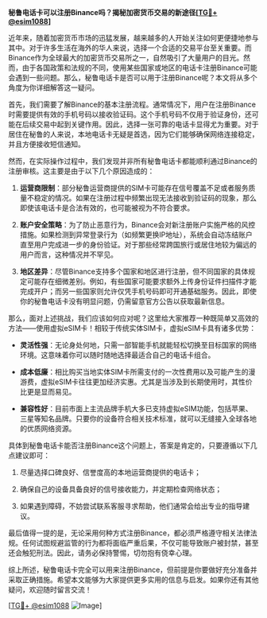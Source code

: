 **秘鲁电话卡可以注册Binance吗？揭秘加密货币交易的新途径[[TG💪+ @esim1088](https://t.me/s/esim1088)]**

近年来，随着加密货币市场的迅猛发展，越来越多的人开始关注如何更便捷地参与其中。对于许多生活在海外的华人来说，选择一个合适的交易平台至关重要。而Binance作为全球最大的加密货币交易所之一，自然吸引了大量用户的目光。然而，由于各国政策和法规的不同，使用某些国家或地区的电话卡注册Binance可能会遇到一些问题。那么，秘鲁电话卡是否可以用于注册Binance呢？本文将从多个角度为你详细解答这一疑问。

首先，我们需要了解Binance的基本注册流程。通常情况下，用户在注册Binance时需要提供有效的手机号码以接收验证码。这个手机号码不仅用于验证身份，还可能在后续交易中起到关键作用。因此，选择一张可靠的电话卡显得尤为重要。对于居住在秘鲁的人来说，本地电话卡无疑是首选，因为它们能够确保网络连接稳定，并且方便接收短信通知。

然而，在实际操作过程中，我们发现并非所有秘鲁电话卡都能顺利通过Binance的注册审核。这主要是由于以下几个原因造成的：

1. **运营商限制**：部分秘鲁运营商提供的SIM卡可能存在信号覆盖不足或者服务质量不稳定的情况。如果在注册过程中频繁出现无法接收到验证码的现象，那么即使该电话卡是合法有效的，也可能被视为不符合要求。
   
2. **账户安全策略**：为了防止恶意行为，Binance会对新注册账户实施严格的风控措施。如果检测到异常登录行为（如频繁更换IP地址），系统会自动冻结账户直至用户完成进一步的身份验证。对于那些经常跨国旅行或居住地较为偏远的用户而言，这种情况并不罕见。

3. **地区差异**：尽管Binance支持多个国家和地区进行注册，但不同国家的具体规定可能存在细微差别。例如，有些国家可能要求额外上传身份证件扫描件才能完成开户；而另一些国家则允许仅凭手机号码即可开通基础服务。因此，即使你的秘鲁电话卡没有明显问题，仍需留意官方公告以获取最新信息。

那么，面对上述挑战，我们应该如何应对呢？这里给大家推荐一种既简单又高效的方法——使用虚拟eSIM卡！相较于传统实体SIM卡，虚拟eSIM卡具有诸多优势：

- **灵活性强**：无论身处何地，只需一部智能手机就能轻松切换至目标国家的网络环境。这意味着你可以随时随地选择最适合自己的电话卡组合。
  
- **成本低廉**：相比购买当地实体SIM卡所需支付的一次性费用以及可能产生的漫游费，虚拟eSIM卡往往更加经济实惠。尤其是当涉及到长期使用时，其性价比更是显而易见。

- **兼容性好**：目前市面上主流品牌手机大多已支持虚拟eSIM功能，包括苹果、三星等知名品牌。只要你的设备符合相关技术标准，就可以无缝接入全球各地的优质网络资源。

具体到秘鲁电话卡能否注册Binance这个问题上，答案是肯定的，只要遵循以下几点建议即可：

1. 尽量选择口碑良好、信誉度高的本地运营商提供的电话卡；
   
2. 确保自己的设备具备良好的信号接收能力，并定期检查网络状态；
   
3. 如果遇到障碍，不妨尝试联系客服寻求帮助，他们通常会给出专业的指导建议。

最后值得一提的是，无论采用何种方式注册Binance，都必须严格遵守相关法律法规。任何试图规避监管的行为都将面临严重后果，不仅可能导致账户被封禁，甚至还会触犯刑法。因此，请务必保持警惕，切勿抱有侥幸心理。

综上所述，秘鲁电话卡完全可以用来注册Binance，但前提是你要做好充分准备并采取正确措施。希望本文能够为大家提供更多实用的信息与启发。如果你还有其他疑问，欢迎随时留言交流！

[[TG💪+ @esim1088](https://t.me/s/esim1088) ![Image](https://i.postimg.cc/4NQfJmqS/Snipaste-2025-05-13-00-14-12.png)]